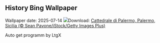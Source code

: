 ## History Bing Wallpaper
Wallpaper date: 2025-07-14
![](https://www.bing.com/th?id=OHR.CattedraleDiPalermo_IT-IT0519609819_UHD.jpg&w=1000)Download: [Cattedrale di Palermo, Palermo, Sicilia (© Sean Pavone/iStock/Getty Images Plus)](https://www.bing.com/th?id=OHR.CattedraleDiPalermo_IT-IT0519609819_UHD.jpg)

Auto get programm by LtgX

